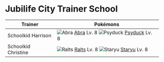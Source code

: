 # Jubilife City Trainer School

Trainer                    | Pokémons
---                        | ---
Schoolkid Harrison         | ![][063]  [Abra] Lv. 8  ![][054]  [Psyduck] Lv. 8
Schoolkid Christine        | ![][280]  [Ralts] Lv. 8  ![][120]  [Staryu] Lv. 8
[054]: https://raw.githubusercontent.com/PokeAPI/sprites/master/sprites/pokemon/54.png "Psyduck"
[063]: https://raw.githubusercontent.com/PokeAPI/sprites/master/sprites/pokemon/63.png "Abra"
[120]: https://raw.githubusercontent.com/PokeAPI/sprites/master/sprites/pokemon/120.png "Staryu"
[280]: https://raw.githubusercontent.com/PokeAPI/sprites/master/sprites/pokemon/280.png "Ralts"
[Psyduck]: /pokemon_changes/054.md
[Abra]: /pokemon_changes/063.md
[Staryu]: /pokemon_changes/120.md
[Ralts]: /pokemon_changes/280.md
